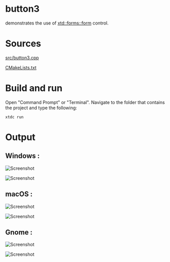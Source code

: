 # button3

demonstrates the use of [xtd::forms::form](../../../../src/xtd_forms/include/xtd/forms/button.hpp) control.

# Sources

[src/button3.cpp](src/button3.cpp)

[CMakeLists.txt](CMakeLists.txt)

# Build and run

Open "Command Prompt" or "Terminal". Navigate to the folder that contains the project and type the following:

```shell
xtdc run
```

# Output

## Windows :

![Screenshot](../../../../docs/pictures/examples/button3_w.png)

![Screenshot](../../../../docs/pictures/examples/button3_wd.png)

## macOS :

![Screenshot](../../../../docs/pictures/examples/button3_m.png)

![Screenshot](../../../../docs/pictures/examples/button3_md.png)

## Gnome :

![Screenshot](../../../../docs/pictures/examples/button3_g.png)

![Screenshot](../../../../docs/pictures/examples/button3_gd.png)
